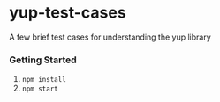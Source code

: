 # yup-test-cases

A few brief test cases for understanding the yup library

### Getting Started

1. `npm install`
2. `npm start`
